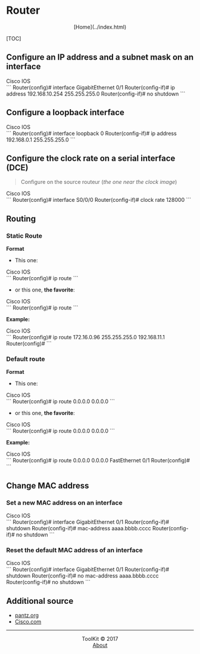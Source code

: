 # Router
<center>[Home](../index.html)</center>

[TOC]

## Configure an IP address and a subnet mask on an interface

<div class="prism-show-language"><div class="prism-show-language-label">Cisco IOS</div></div>
```
Router(config)# interface GigabitEthernet 0/1
Router(config-if)# ip address 192.168.10.254 255.255.255.0
Router(config-if)# no shutdown
```

## Configure a loopback interface

<div class="prism-show-language"><div class="prism-show-language-label">Cisco IOS</div></div>
```
Router(config)# interface loopback 0
Router(config-if)# ip address 192.168.0.1 255.255.255.0
```

## Configure the clock rate on a serial interface (DCE)
> Configure on the source routeur (_the one near the clock image_)

<div class="prism-show-language"><div class="prism-show-language-label">Cisco IOS</div></div>
```
Router(config)# interface S0/0/0
Router(config-if)# clock rate 128000
```

## Routing

### Static Route

**Format**  

- This one:  

<div class="prism-show-language"><div class="prism-show-language-label">Cisco IOS</div></div>
```
Router(config)# ip route <destinationIPAddress> <destinationSubnetMask> <forwardingRouterInterface>
```

- or  this one, **the favorite**:  

<div class="prism-show-language"><div class="prism-show-language-label">Cisco IOS</div></div>
```
Router(config)# ip route <destinationIPAddress> <destinationSubnetMask> <forwardingRouterAddress>
```

**Example:**  

<div class="prism-show-language"><div class="prism-show-language-label">Cisco IOS</div></div>
```
Router(config)# ip route 172.16.0.96 255.255.255.0 192.168.11.1
Router(config)#
```

### Default route

**Format**

- This one:  

<div class="prism-show-language"><div class="prism-show-language-label">Cisco IOS</div></div>
```
Router(config)# ip route 0.0.0.0 0.0.0.0 <forwardingRouterInterface>
```

- or  this one, **the favorite**:  

<div class="prism-show-language"><div class="prism-show-language-label">Cisco IOS</div></div>
```
Router(config)# ip route 0.0.0.0 0.0.0.0 <forwardingRouterAddress>
```

**Example:**  

<div class="prism-show-language"><div class="prism-show-language-label">Cisco IOS</div></div>
```
Router(config)# ip route 0.0.0.0 0.0.0.0 FastEthernet 0/1
Router(config)#
```

## Change MAC address

### Set a new MAC address on an interface

<div class="prism-show-language"><div class="prism-show-language-label">Cisco IOS</div></div>
```
Router(config)# interface GigabitEthernet 0/1
Router(config-if)# shutdown
Router(config-if)# mac-address aaaa.bbbb.cccc
Router(config-if)# no shutdown
```

### Reset the default MAC address of an interface

<div class="prism-show-language"><div class="prism-show-language-label">Cisco IOS</div></div>
```
Router(config)# interface GigabitEthernet 0/1
Router(config-if)# shutdown
Router(config-if)# no mac-address aaaa.bbbb.cccc
Router(config-if)# no shutdown
```

## Additional source
* [pantz.org](http://www.pantz.org/software/ios/ioscommands.html)  
* [Cisco.com](http://www.cisco.com)


***

<center>ToolKit © 2017</center><center><a href="https://alexandre-ducobu.com/En">About</a> </center>

